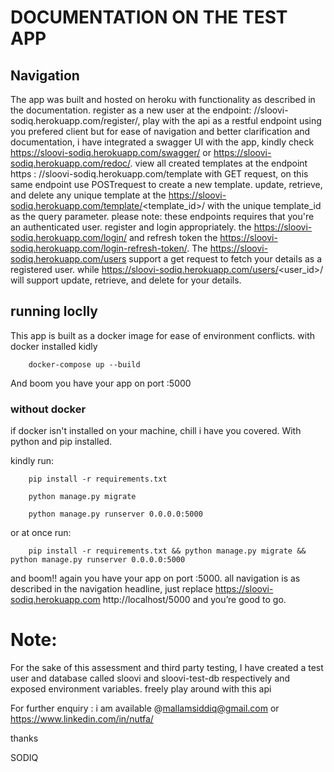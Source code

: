 # DOCUMENTATION ON THE TEST APP



## Navigation

The app was built and hosted on heroku with functionality as described in the documentation. register as a new user at the endpoint: //sloovi-sodiq.herokuapp.com/register/, play with the api as a restful endpoint using you prefered client but for ease of navigation and better clarification and documentation, i have integrated a swagger UI with the app, kindly check https://sloovi-sodiq.herokuapp.com/swagger/ or https://sloovi-sodiq.herokuapp.com/redoc/. view all created templates at the endpoint https : //sloovi-sodiq.herokuapp.com/template with GET request, on this same endpoint use POSTrequest to create a new template. update, retrieve, and delete any unique template at the https://sloovi-sodiq.herokuapp.com/template/<template_id>/  with the unique template_id as the query parameter. please note: these endpoints requires that you're an authenticated user. register and login appropriately. the https://sloovi-sodiq.herokuapp.com/login/ and refresh token the https://sloovi-sodiq.herokuapp.com/login-refresh-token/. The 
https://sloovi-sodiq.herokuapp.com/users support a get request to fetch your details as a registered user. while https://sloovi-sodiq.herokuapp.com/users/<user_id>/  will support update, retrieve, and delete for your details. 

## running loclly

This app is built as a docker image for ease of environment conflicts. with docker installed kidly

		docker-compose up --build

And boom you have your app on port :5000

### without docker

if docker isn't installed on your machine, chill i have you covered. With python and pip installed. 

kindly run:

		pip install -r requirements.txt

		python manage.py migrate

		python manage.py runserver 0.0.0.0:5000

or at once run:

		pip install -r requirements.txt && python manage.py migrate && python manage.py runserver 0.0.0.0:5000

and boom!! again you have your app on port :5000. all navigation is as described in the navigation headline, just replace https://sloovi-sodiq.herokuapp.com http://localhost/5000 and you’re good to go.
  
# Note:

For the sake of this assessment and third party testing, I have created a test user and database called sloovi and sloovi-test-db respectively and exposed environment variables. freely play around with this api

  
For further enquiry : i am available @mallamsiddiq@gmail.com or https://www.linkedin.com/in/nutfa/ 

thanks 

SODIQ


